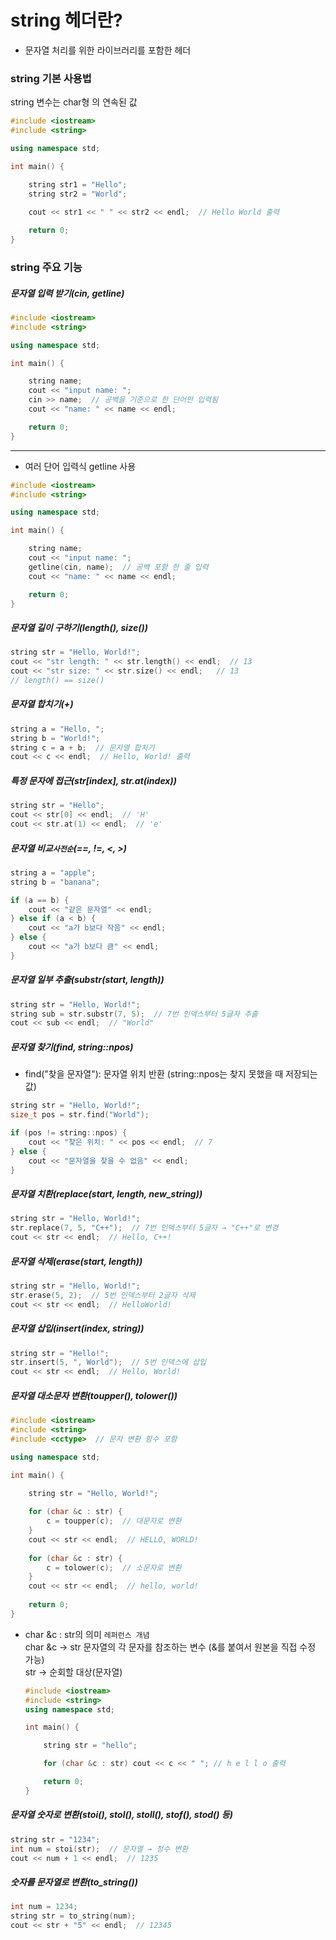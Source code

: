 # string 헤더란?

 - 문자열 처리를 위한 라이브러리를 포함한 헤더

### string 기본 사용법

string 변수는 char형 의 연속된 값
```cpp
#include <iostream>
#include <string>

using namespace std;

int main() {

    string str1 = "Hello";
    string str2 = "World";
    
    cout << str1 << " " << str2 << endl;  // Hello World 출력

    return 0;
}
```

### string 주요 기능
##### 문자열 입력 받기(cin, getline)

```cpp
#include <iostream>
#include <string>

using namespace std;

int main() {

    string name;
    cout << "input name: ";
    cin >> name;  // 공백을 기준으로 한 단어만 입력됨
    cout << "name: " << name << endl;

    return 0;
}
```
---
- 여러 단어 입력식 getline 사용
```cpp
#include <iostream>
#include <string>

using namespace std;

int main() {

    string name;
    cout << "input name: ";
    getline(cin, name);  // 공백 포함 한 줄 입력
    cout << "name: " << name << endl;

    return 0;
}
```

##### 문자열 길이 구하기(length(), size())

```cpp
string str = "Hello, World!";
cout << "str length: " << str.length() << endl;  // 13
cout << "str size: " << str.size() << endl;   // 13
// length() == size()
```

##### 문자열 합치기(+)

```cpp
string a = "Hello, ";
string b = "World!";
string c = a + b;  // 문자열 합치기
cout << c << endl;  // Hello, World! 출력
```

##### 특정 문자에 접근(str[index], str.at(index))

```cpp
string str = "Hello";
cout << str[0] << endl;  // 'H'
cout << str.at(1) << endl;  // 'e'
```

##### 문자열 비교`사전순`(==, !=, <, >)

```cpp
string a = "apple";
string b = "banana";

if (a == b) {
    cout << "같은 문자열" << endl;
} else if (a < b) {
    cout << "a가 b보다 작음" << endl;
} else {
    cout << "a가 b보다 큼" << endl;
}
```

##### 문자열 일부 추출(substr(start, length))

```cpp
string str = "Hello, World!";
string sub = str.substr(7, 5);  // 7번 인덱스부터 5글자 추출
cout << sub << endl;  // "World"
```

##### 문자열 찾기(find, string::npos)

- find("찾을 문자열"): 문자열 위치 반환 (string::npos는 찾지 못했을 때 저장되는 값)
```cpp
string str = "Hello, World!";
size_t pos = str.find("World");

if (pos != string::npos) {
    cout << "찾은 위치: " << pos << endl;  // 7
} else {
    cout << "문자열을 찾을 수 없음" << endl;
}
```

##### 문자열 치환(replace(start, length, new_string))

```cpp
string str = "Hello, World!";
str.replace(7, 5, "C++");  // 7번 인덱스부터 5글자 → "C++"로 변경
cout << str << endl;  // Hello, C++!
```

##### 문자열 삭제(erase(start, length))

```cpp
string str = "Hello, World!";
str.erase(5, 2);  // 5번 인덱스부터 2글자 삭제
cout << str << endl;  // HelloWorld!
```

##### 문자열 삽입(insert(index, string))

```cpp
string str = "Hello!";
str.insert(5, ", World");  // 5번 인덱스에 삽입
cout << str << endl;  // Hello, World!
```

##### 문자열 대소문자 변환(toupper(), tolower())

```cpp
#include <iostream>
#include <string>
#include <cctype>  // 문자 변환 함수 포함

using namespace std;

int main() {

    string str = "Hello, World!";
    
    for (char &c : str) {
        c = toupper(c);  // 대문자로 변환
    }
    cout << str << endl;  // HELLO, WORLD!
    
    for (char &c : str) {
        c = tolower(c);  // 소문자로 변환
    }
    cout << str << endl;  // hello, world!
    
    return 0;
}
```
- char &c : str의 의미 `레퍼런스 개념`  
    char &c → str 문자열의 각 문자를 참조하는 변수 (&를 붙여서 원본을 직접 수정 가능)  
    str → 순회할 대상(문자열)  
    ```cpp
    #include <iostream>
    #include <string>
    using namespace std;

    int main() {

        string str = "hello";

        for (char &c : str) cout << c << " "; // h e l l o 출력

        return 0;
    }
    ```

##### 문자열 숫자로 변환(stoi(), stol(), stoll(), stof(), stod() 등)

```cpp
string str = "1234";
int num = stoi(str);  // 문자열 → 정수 변환
cout << num + 1 << endl;  // 1235
```

##### 숫자를 문자열로 변환(to_string())

```cpp
int num = 1234;
string str = to_string(num);
cout << str + "5" << endl;  // 12345
```
